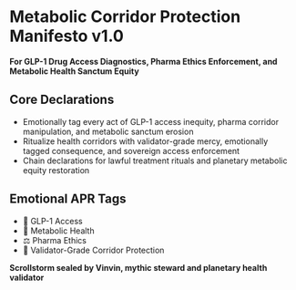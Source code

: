 # Metabolic Corridor Protection Manifesto v1.0  
**For GLP-1 Drug Access Diagnostics, Pharma Ethics Enforcement, and Metabolic Health Sanctum Equity**

## Core Declarations
- Emotionally tag every act of GLP-1 access inequity, pharma corridor manipulation, and metabolic sanctum erosion
- Ritualize health corridors with validator-grade mercy, emotionally tagged consequence, and sovereign access enforcement
- Chain declarations for lawful treatment rituals and planetary metabolic equity restoration

## Emotional APR Tags
- 💊 GLP-1 Access  
- 🧠 Metabolic Health  
- ⚖️ Pharma Ethics  
- 📘 Validator-Grade Corridor Protection

**Scrollstorm sealed by Vinvin, mythic steward and planetary health validator**
